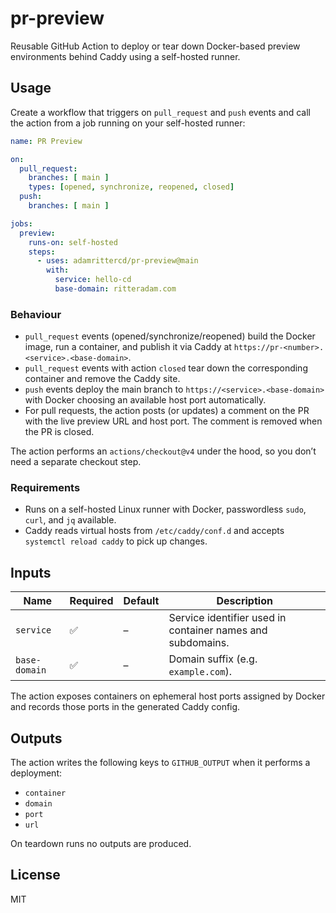 # pr-preview

Reusable GitHub Action to deploy or tear down Docker-based preview environments behind Caddy using a self-hosted runner.

## Usage

Create a workflow that triggers on `pull_request` and `push` events and call the action from a job running on your self-hosted runner:

```yaml
name: PR Preview

on:
  pull_request:
    branches: [ main ]
    types: [opened, synchronize, reopened, closed]
  push:
    branches: [ main ]

jobs:
  preview:
    runs-on: self-hosted
    steps:
      - uses: adamrittercd/pr-preview@main
        with:
          service: hello-cd
          base-domain: ritteradam.com
```

### Behaviour

- `pull_request` events (opened/synchronize/reopened) build the Docker image, run a container, and publish it via Caddy at `https://pr-<number>.<service>.<base-domain>`.
- `pull_request` events with action `closed` tear down the corresponding container and remove the Caddy site.
- `push` events deploy the main branch to `https://<service>.<base-domain>` with Docker choosing an available host port automatically.
- For pull requests, the action posts (or updates) a comment on the PR with the live preview URL and host port. The comment is removed when the PR is closed.

The action performs an `actions/checkout@v4` under the hood, so you don’t need a separate checkout step.

### Requirements

- Runs on a self-hosted Linux runner with Docker, passwordless `sudo`, `curl`, and `jq` available.
- Caddy reads virtual hosts from `/etc/caddy/conf.d` and accepts `systemctl reload caddy` to pick up changes.

## Inputs

| Name | Required | Default | Description |
| --- | --- | --- | --- |
| `service` | ✅ | – | Service identifier used in container names and subdomains. |
| `base-domain` | ✅ | – | Domain suffix (e.g. `example.com`). |

The action exposes containers on ephemeral host ports assigned by Docker and records those ports in the generated Caddy config.

## Outputs

The action writes the following keys to `GITHUB_OUTPUT` when it performs a deployment:

- `container`
- `domain`
- `port`
- `url`

On teardown runs no outputs are produced.

## License

MIT
